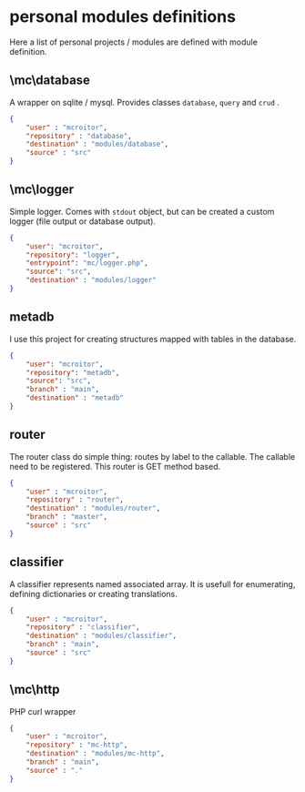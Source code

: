# personal modules definitions

Here a list of personal projects / modules are defined with module definition.

## \mc\database

A wrapper on sqlite / mysql. Provides classes `database`, `query` and `crud` .

```json
{
    "user" : "mcroitor",
    "repository" : "database",
    "destination" : "modules/database",
    "source" : "src"
}
```

## \mc\logger

Simple logger. Comes with `stdout` object, but can be created a custom logger (file output or database output).

```json
{
    "user": "mcroitor",
    "repository": "logger",
    "entrypoint": "mc/logger.php",
    "source": "src",
    "destination" : "modules/logger"
}
```

## metadb

I use this project for creating structures mapped with tables in the database.

```json
{
    "user": "mcroitor",
    "repository": "metadb",
    "source": "src",
    "branch" : "main",
    "destination" : "metadb"    
}
```

## router

The router class do simple thing: routes by label to the callable. The callable need to be registered. This router is GET method based.

```json
{
    "user" : "mcroitor",
    "repository" : "router",
    "destination" : "modules/router",
    "branch" : "master",
    "source" : "src"
}
```

## classifier

A classifier represents named associated array. It is usefull for enumerating, defining dictionaries or creating translations.

```json
{
    "user" : "mcroitor",
    "repository" : "classifier",
    "destination" : "modules/classifier",
    "branch" : "main",
    "source" : "src"
}
```

## \mc\http

PHP curl wrapper

```json
{
    "user" : "mcroitor",
    "repository" : "mc-http",
    "destination" : "modules/mc-http",
    "branch" : "main",
    "source" : "."
}
```